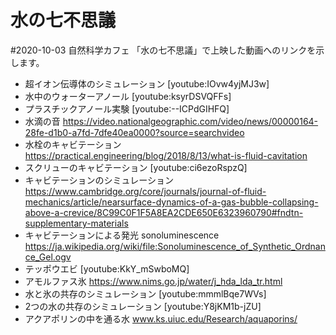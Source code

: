 
# 水の七不思議

#2020-10-03 自然科学カフェ 「水の七不思議」で上映した動画へのリンクを示します。

* 超イオン伝導体のシミュレーション [youtube:IOvw4yjMJ3w]
* 水中のウォーターアノール [youtube:ksyrDSVQFFs]
* プラスチックアノール実験 [youtube:--ICPdGIHFQ]
* 水滴の音 https://video.nationalgeographic.com/video/news/00000164-28fe-d1b0-a7fd-7dfe40ea0000?source=searchvideo
* 水栓のキャビテーション https://practical.engineering/blog/2018/8/13/what-is-fluid-cavitation
* スクリューのキャビテーション [youtube:ci6ezoRspzQ]
* キャビテーションのシミュレーション https://www.cambridge.org/core/journals/journal-of-fluid-mechanics/article/nearsurface-dynamics-of-a-gas-bubble-collapsing-above-a-crevice/8C99C0F1F5A8EA2CDE650E6323960790#fndtn-supplementary-materials
* キャビテーションによる発光 sonoluminescence https://ja.wikipedia.org/wiki/file:Sonoluminescence_of_Synthetic_Ordnance_Gel.ogv
* テッポウエビ [youtube:KkY_mSwboMQ]
* アモルファス氷 https://www.nims.go.jp/water/j_hda_lda_tr.html
* 水と氷の共存のシミュレーション [youtube:mmmlBqe7WVs]
* 2つの水の共存のシミュレーション [youtube:Y8jKM1b-jZU]
* アクアポリンの中を通る水 www.ks.uiuc.edu/Research/aquaporins/
